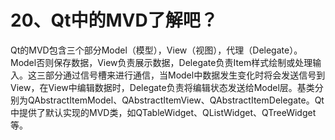 # 20、Qt中的MVD了解吧？

Qt的MVD包含三个部分Model（模型），View（视图），代理（Delegate）。Model否则保存数据，View负责展示数据，Delegate负责Item样式绘制或处理输入。这三部分通过信号槽来进行通信，当Model中数据发生变化时将会发送信号到View，在View中编辑数据时，Delegate负责将编辑状态发送给Model层。基类分别为QAbstractItemModel、QAbstractItemView、QAbstractItemDelegate。Qt中提供了默认实现的MVD类，如QTableWidget、QListWidget、QTreeWidget等。